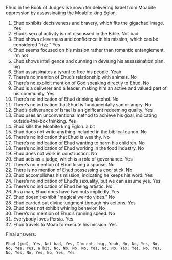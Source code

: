 Ehud in the Book of Judges is known for delivering Israel from Moabite oppression by assassinating the Moabite king Eglon.

1. Ehud exhibits decisiveness and bravery, which fits the gigachad image. Yes
2. Ehud’s sexual activity is not discussed in the Bible. Not bad
3. Ehud shows cleverness and confidence in his mission, which can be considered "rizz." Yes
4. Ehud seems focused on his mission rather than romantic entanglement. I'm not
5. Ehud shows intelligence and cunning in devising his assassination plan. big
6. Ehud assassinates a tyrant to free his people. Yeah
7. There’s no mention of Ehud’s relationship with animals. No
8. There’s no explicit mention of God speaking directly to Ehud. No
9. Ehud is a deliverer and a leader, making him an active and valued part of his community. Yes
10. There’s no indication of Ehud drinking alcohol. No
11. There’s no indication that Ehud is fundamentally sad or angry. No
12. Ehud’s deliverance of Israel is a significant redeeming quality. Yes
13. Ehud uses an unconventional method to achieve his goal, indicating outside-the-box thinking. Yes
14. Ehud kills the Moabite king Eglon. a bit
15. Ehud does not write anything included in the biblical canon. No
16. There’s no indication that Ehud is wealthy. No
17. There’s no indication of Ehud wanting to harm his children. No
18. There’s no indication of Ehud working in the food industry. No
19. Ehud does not work in construction. No
20. Ehud acts as a judge, which is a role of governance. Yes
21. There’s no mention of Ehud losing a spouse. No
22. There is no mention of Ehud possessing a cool stick. No
23. Ehud accomplishes his mission, indicating he keeps his word. Yes
24. There’s no indication of Ehud’s sexuality, but we can assume yes. Yes
25. There’s no indication of Ehud being artistic. No
26. As a man, Ehud does have two nuts impliedly. Yes
27. Ehud doesn’t exhibit "magical weirdo vibes." No
28. Ehud carried out divine judgment through his actions. Yes
29. Ehud does not exhibit whining behavior. No
30. There’s no mention of Ehud’s running speed. No
31. Everybody loves Persia. Yes
32. Ehud travels to Moab to execute his mission. Yes

Final answers:

```Ehud (jud), Yes, Not bad, Yes, I'm not, big, Yeah, No, No, Yes, No, No, Yes, Yes, a bit, No, No, No, No, Yes, No, No, Yes, Yes, No, Yes, No, Yes, No, Yes, No, Yes, Yes```